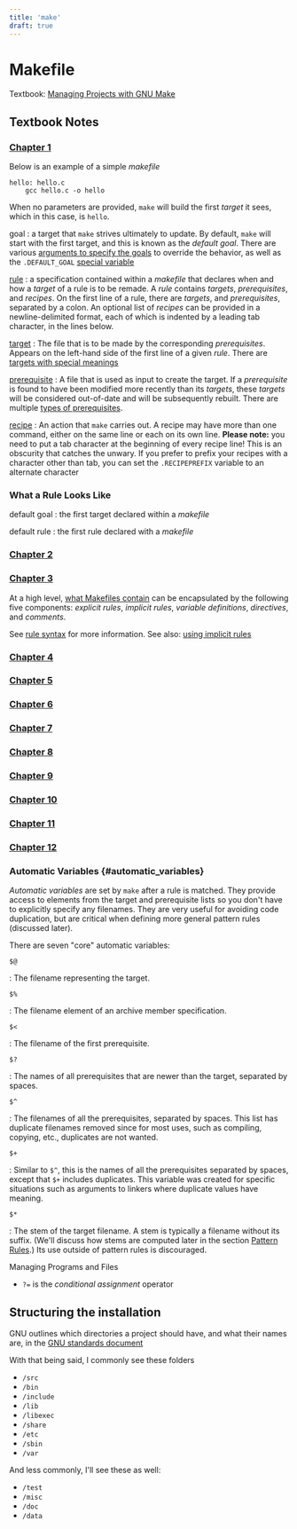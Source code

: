```yaml
---
title: 'make'
draft: true
---
```


# Makefile

Textbook: [Managing Projects with GNU Make]

## Textbook Notes

[Chapter 1]: https://learning.oreilly.com/library/view/managing-projects-with/0596006101/ch01.html
[what Makefiles contain]: https://www.gnu.org/software/make/manual/make.html#Makefile-Contents
[using implicit rules]: https://www.gnu.org/software/make/manual/make.html#Implicit-Rules
[special variable]: https://www.gnu.org/software/make/manual/make.html#Special-Variables
[arguments to specify the goals]: https://www.gnu.org/software/make/manual/make.html#Goals
[Chapter 2]: https://learning.oreilly.com/library/view/managing-projects-with/0596006101/ch02.html
[Chapter 3]: https://learning.oreilly.com/library/view/managing-projects-with/0596006101/ch03.html
[Chapter 4]: https://learning.oreilly.com/library/view/managing-projects-with/0596006101/ch04.html
[Chapter 5]: https://learning.oreilly.com/library/view/managing-projects-with/0596006101/ch05.html
[Chapter 6]: https://learning.oreilly.com/library/view/managing-projects-with/0596006101/ch06.html
[Chapter 7]: https://learning.oreilly.com/library/view/managing-projects-with/0596006101/ch07.html
[Chapter 8]: https://learning.oreilly.com/library/view/managing-projects-with/0596006101/ch08.html
[Chapter 9]: https://learning.oreilly.com/library/view/managing-projects-with/0596006101/ch09.html
[Chapter 10]: https://learning.oreilly.com/library/view/managing-projects-with/0596006101/ch07.html
[Chapter 11]: https://learning.oreilly.com/library/view/managing-projects-with/0596006101/ch08.html
[Chapter 12]: https://learning.oreilly.com/library/view/managing-projects-with/0596006101/ch09.html

### [Chapter 1][]

Below is an example of a simple *makefile*

```make
hello: hello.c
    gcc hello.c -o hello
```

When no parameters are provided, `make` will build the first *target* it sees,
which in this case, is `hello`.

goal
:   a target that `make` strives ultimately to update. By default, `make` will
    start with the first target, and this is known as the *default goal*. There
    are various [arguments to specify the goals] to override the behavior, as
    well as the `.DEFAULT_GOAL` [special variable]

[rule][Rules]
:   a specification contained within a *makefile* that declares when and how a
    *target* of a rule is to be remade. A *rule* contains *targets*,
    *prerequisites*, and *recipes*. On the first line of a rule, there are
    *targets*, and *prerequisites*, separated by a colon. An optional list of
    *recipes* can be provided in a newline-delimited format, each of which is
    indented by a leading tab character, in the lines below.

[target][Rules]
:   The file that is to be made by the corresponding *prerequisites*. Appears on
    the left-hand side of the first line of a given *rule*. There are
    [targets with special meanings]

[prerequisite][Rules]
:   A file that is used as input to create the target. If a *prerequisite* is
    found to have been modified more recently than its *targets*, these
    *targets* will be considered out-of-date and will be subsequently rebuilt.
    There are multiple [types of prerequisites].

[recipe][Rules]
:   An action that `make` carries out. A recipe may have more than one command,
    either on the same line or each on its own line. **Please note:** you need
    to put a tab character at the beginning of every recipe line! This is an
    obscurity that catches the unwary. If you prefer to prefix your recipes with
    a character other than tab, you can set the `.RECIPEPREFIX` variable to an
    alternate character


[rule syntax]: https://www.gnu.org/software/make/manual/make.html#Rule-Syntax
[targets with special meanings]: https://www.gnu.org/software/make/manual/make.html#Special-Targets
[types of prerequisites]: https://www.gnu.org/software/make/manual/make.html#Prerequisite-Types
[Rules]: https://www.gnu.org/software/make/manual/make.html#Rules

### What a Rule Looks Like





default goal
:   the first target declared within a *makefile*

default rule
:   the first rule declared with a *makefile*

### [Chapter 2][]
### [Chapter 3][]

At a high level, [what Makefiles contain] can be encapsulated by the following five components:
*explicit rules*, *implicit rules*, *variable definitions*, *directives*, and
*comments*.

See [rule syntax] for more information. See also: [using implicit rules]

### [Chapter 4][]
### [Chapter 5][]
### [Chapter 6][]
### [Chapter 7][]
### [Chapter 8][]
### [Chapter 9][]
### [Chapter 10][]
### [Chapter 11][]
### [Chapter 12][]


### Automatic Variables {#automatic_variables}

*Automatic variables* are set by `make`
after a rule is matched. They provide access to elements from the
target and prerequisite lists so you don't have to explicitly specify
any filenames. They are very useful for avoiding code duplication, but
are critical when defining more general pattern rules (discussed later).

There are seven "core" automatic variables:

`$@`

:   The filename representing the target.

`$%`

:   The filename element of an archive member specification.

`$<`

:   The filename of the first prerequisite.

`$?`

:   The names of all prerequisites that are newer than the target, separated by spaces.

`$^`

:   The filenames of all the prerequisites, separated by spaces. This list has
    duplicate filenames removed since for most uses, such as compiling,
    copying, etc., duplicates are not wanted.

`$+`

:   Similar to `$^`, this is the names of all the prerequisites separated by spaces, except that `$+`
    includes duplicates. This variable was created for specific situations
    such as arguments to linkers where duplicate values have meaning.

`$*`

:   The
    stem of the target filename. A stem is typically a filename without its
    suffix. (We'll discuss how stems are computed later in the section [Pattern Rules][].) Its use outside of pattern rules is discouraged.



[Pattern Rules]: https://learning.oreilly.com/library/view/managing-projects-with/0596006101/ch02.html#pattern_rules 'Pattern Rules'
[Managing Projects with GNU Make]: https://learning.oreilly.com/library/view/managing-projects-with/0596006101/


Managing Programs and Files

* `?=` is the *conditional assignment* operator

## Structuring the installation

GNU outlines which directories a project should have, and what their names are, in the [GNU standards document](https://www.gnu.org/prep/standards/standards.html#Directory-Variables)

With that being said, I commonly see these folders

* `/src`
* `/bin`
* `/include`
* `/lib`
* `/libexec`
* `/share`
* `/etc`
* `/sbin`
* `/var`

And less commonly, I'll see these as well:


* `/test`
* `/misc`
* `/doc`
* `/data`

